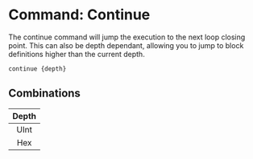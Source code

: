 # Command: Continue
The continue command will jump the execution to the next loop closing point. This can also be depth dependant, allowing you to jump to block definitions higher than the current depth.
```
continue {depth}
```

## Combinations
| Depth |
|:-:|
| UInt |
| Hex |
